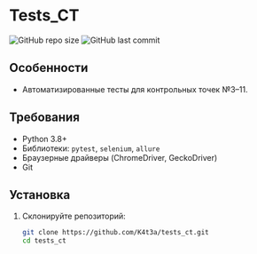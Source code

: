 # Tests_CT

![GitHub repo size](https://img.shields.io/github/repo-size/K4t3a/tests_ct)
![GitHub last commit](https://img.shields.io/github/last-commit/K4t3a/tests_ct)

## Особенности

- Автоматизированные тесты для контрольных точек №3–11.

## Требования

- Python 3.8+
- Библиотеки: `pytest`, `selenium`, `allure`
- Браузерные драйверы (ChromeDriver, GeckoDriver)
- Git

## Установка

1. Склонируйте репозиторий:
   ```bash
   git clone https://github.com/K4t3a/tests_ct.git
   cd tests_ct
